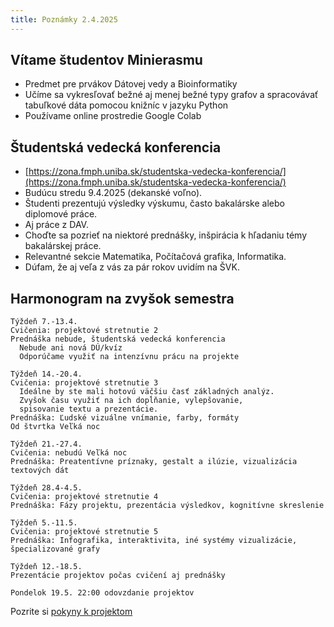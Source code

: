 ```yaml
---
title: Poznámky 2.4.2025
---
```


## Vítame študentov Minierasmu

* Predmet pre prvákov Dátovej vedy a Bioinformatiky
* Učíme sa vykresľovať bežné aj menej bežné typy grafov a spracovávať tabuľkové dáta pomocou knižníc v jazyku Python
* Používame online prostredie Google Colab


## Študentská vedecká konferencia
* [https://zona.fmph.uniba.sk/studentska-vedecka-konferencia/](https://zona.fmph.uniba.sk/studentska-vedecka-konferencia/)
* Budúcu stredu 9.4.2025 (dekanské voľno).
* Študenti prezentujú výsledky výskumu, často bakalárske alebo diplomové práce.
* Aj práce z DAV.
* Choďte sa pozrieť na niektoré prednášky, inšpirácia k hľadaniu témy bakalárskej práce.
* Relevantné sekcie Matematika, Počítačová grafika, Informatika.
* Dúfam, že aj veľa z vás za pár rokov uvidím na ŠVK.


## Harmonogram na zvyšok semestra

```
Týždeň 7.-13.4. 
Cvičenia: projektové stretnutie 2
Prednáška nebude, študentská vedecká konferencia
  Nebude ani nová DÚ/kvíz
  Odporúčame využiť na intenzívnu prácu na projekte

Týždeň 14.-20.4. 
Cvičenia: projektové stretnutie 3
  Ideálne by ste mali hotovú väčšiu časť základných analýz.
  Zvyšok času využiť na ich dopĺňanie, vylepšovanie,
  spisovanie textu a prezentácie.
Prednáška: Ľudské vizuálne vnímanie, farby, formáty
Od štvrtka Veľká noc

Týždeň 21.-27.4.
Cvičenia: nebudú Veľká noc
Prednáška: Preatentívne príznaky, gestalt a ilúzie, vizualizácia textových dát

Týždeň 28.4-4.5.
Cvičenia: projektové stretnutie 4
Prednáška: Fázy projektu, prezentácia výsledkov, kognitívne skreslenie

Týždeň 5.-11.5.
Cvičenia: projektové stretnutie 5
Prednáška: Infografika, interaktivita, iné systémy vizualizácie, špecializované grafy

Týždeň 12.-18.5.
Prezentácie projektov počas cvičení aj prednášky

Pondelok 19.5. 22:00 odovzdanie projektov
```

Pozrite si [pokyny k projektom](./Projects.md)


